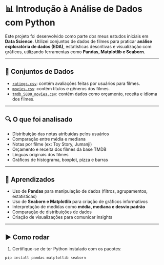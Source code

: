 # 📊 Introdução à Análise de Dados com Python

Este projeto foi desenvolvido como parte dos meus estudos iniciais em **Data Science**. Utilizei conjuntos de dados de filmes para praticar **análise exploratória de dados (EDA)**, estatísticas descritivas e visualização com gráficos, utilizando ferramentas como **Pandas, Matplotlib e Seaborn**.

---

## 📁 Conjuntos de Dados

- [`ratings.csv`](https://github.com/alura-cursos/data-science-analise-exploratoria/blob/main/Aula_0/ml-latest-small/ratings.csv): contém avaliações feitas por usuários para filmes.
- [`movies.csv`](https://github.com/alura-cursos/data-science-analise-exploratoria/blob/main/Aula_0/ml-latest-small/movies.csv): contém títulos e gêneros dos filmes.
- [`tmdb_5000_movies.csv`](https://github.com/alura-cursos/data-science-analise-exploratoria/blob/main/Aula_0/tmdb_5000_movies.csv): contém dados como orçamento, receita e idioma dos filmes.

---

## 🔍 O que foi analisado

- Distribuição das notas atribuídas pelos usuários
- Comparação entre média e mediana
- Notas por filme (ex: Toy Story, Jumanji)
- Orçamento e receita dos filmes da base TMDB
- Línguas originais dos filmes
- Gráficos de histograma, boxplot, pizza e barras

---

## 🧠 Aprendizados

- Uso de **Pandas** para manipulação de dados (filtros, agrupamentos, estatísticas)
- Uso de **Seaborn e Matplotlib** para criação de gráficos informativos
- Interpretação de medidas como **média, mediana e desvio padrão**
- Comparação de distribuições de dados
- Criação de visualizações para comunicar insights

---

## ▶️ Como rodar

1. Certifique-se de ter Python instalado com os pacotes:
```bash
pip install pandas matplotlib seaborn
